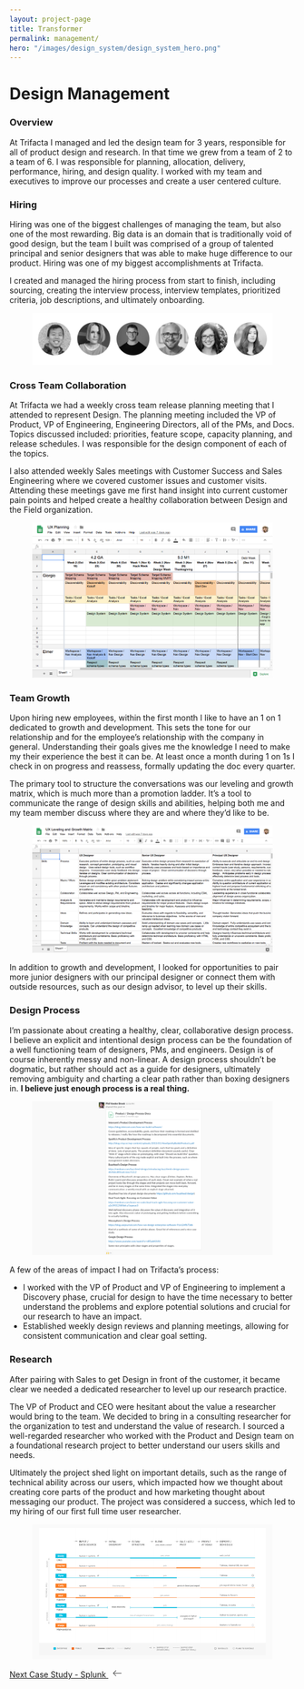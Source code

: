 ```yaml
---
layout: project-page
title: Transformer
permalink: management/
hero: "/images/design_system/design_system_hero.png"
---
```


# Design Management

### Overview
At Trifacta I managed and led the design team for 3 years, responsible for all of product design and research.  In that time we grew from a team of 2 to a team of 6.  I was responsible for planning, allocation, delivery, performance, hiring, and design quality.  I worked with my team and executives to improve our processes and create a user centered culture.

### Hiring

Hiring was one of the biggest challenges of managing the team, but also one of the most rewarding.  Big data is an domain that is traditionally void of good design, but the team I built was comprised of a group of talented principal and senior designers that was able to make huge difference to our product. Hiring was one of my biggest accomplishments at Trifacta.

I created and managed the hiring process from start to finish, including sourcing, creating the interview process, interview templates, prioritized criteria, job descriptions, and ultimately onboarding.

<figure><img src="/images/management/team.png"></figure>

### Cross Team Collaboration

At Trifacta we had a weekly cross team release planning meeting that I attended to represent Design.  The planning meeting included the VP of Product, VP of Engineering, Engineering Directors, all of the PMs, and Docs.  Topics discussed included: priorities, feature scope, capacity planning, and release schedules.  I was responsible for the design component of each of the topics.

I also attended weekly Sales meetings with Customer Success and Sales Engineering where we covered customer issues and customer visits.  Attending these meetings gave me first hand insight into current customer pain points and helped create a healthy collaboration between Design and the Field organization.

<figure><img src="/images/management/planning.png"></figure>


### Team Growth

Upon hiring new employees, within the first month I like to have an 1 on 1 dedicated to growth and development.  This sets the tone for our relationship and for the employee’s relationship with the company in general.  Understanding their goals gives me the knowledge I need to make my their experience the best it can be.  At least once a month during 1 on 1s I check in on progress and reassess, formally updating the doc every quarter.

The primary tool to structure the conversations was our leveling and growth matrix, which is much more than a promotion ladder.  It’s a tool to communicate the range of design skills and abilities, helping both me and my team member discuss where they are and where they’d like to be.

<figure><img src="/images/management/leveling.png"></figure>

In addition to growth and development, I looked for opportunities to pair more junior designers with our principal designer or connect them with outside resources, such as our design advisor, to level up their skills.

### Design Process

I’m passionate about creating a healthy, clear, collaborative design process. I believe an explicit and intentional design process can be the foundation of a well functioning team of designers, PMs, and engineers. Design is of course inherently messy and non-linear. A design process shouldn’t be dogmatic, but rather should act as a guide for designers, ultimately removing ambiguity and charting a clear path rather than boxing designers in. **I believe just enough process is a real thing.**

<figure><img src="/images/management/process.png"></figure>


A few of the areas of impact I had on Trifacta’s process:
- I worked with the VP of Product and VP of Engineering to implement a Discovery phase, crucial for design to have the time necessary to better understand the problems and explore potential solutions and crucial for our research to have an impact.
- Established weekly design reviews and planning meetings, allowing for consistent communication and clear goal setting.

### Research

After pairing with Sales to get Design in front of the customer, it became clear we needed a dedicated researcher to level up our research practice.

The VP of Product and CEO were hesitant about the value a researcher would bring to the team.  We decided to bring in a consulting researcher for the organization to test and understand the value of research.  I sourced a well-regarded researcher who worked with the Product and Design team on a foundational research project to better understand our users skills and needs.

Ultimately the project shed light on important details, such as the range of technical ability across our users, which impacted how we thought about creating core parts of the product and how marketing thought about messaging our product.  The project was considered a success, which led to my hiring of our first full time user researcher.

<figure><img src="/images/management/research.png"></figure>

<p class="next">
  <a href="/splunk">Next Case Study - Splunk
    <?xml version="1.0" ?><svg enable-background="new 0 0 32 32" height="15px" class="arrow" version="1.1" viewBox="0 0 32 32" width="32px" xml:space="preserve" xmlns="http://www.w3.org/2000/svg" xmlns:xlink="http://www.w3.org/1999/xlink"><path clip-rule="evenodd" d="M31.106,15H3.278l8.325-8.293  c0.391-0.391,0.391-1.024,0-1.414c-0.391-0.391-1.024-0.391-1.414,0l-9.9,9.899c-0.385,0.385-0.385,1.029,0,1.414l9.9,9.9  c0.391,0.391,1.024,0.391,1.414,0c0.391-0.391,0.391-1.024,0-1.414L3.278,17h27.828c0.552,0,1-0.448,1-1  C32.106,15.448,31.658,15,31.106,15z" fill="#444444" fill-rule="evenodd" id="Arrow_Back"/><g/><g/><g/><g/><g/><g/></svg>
  </a>
</p>
